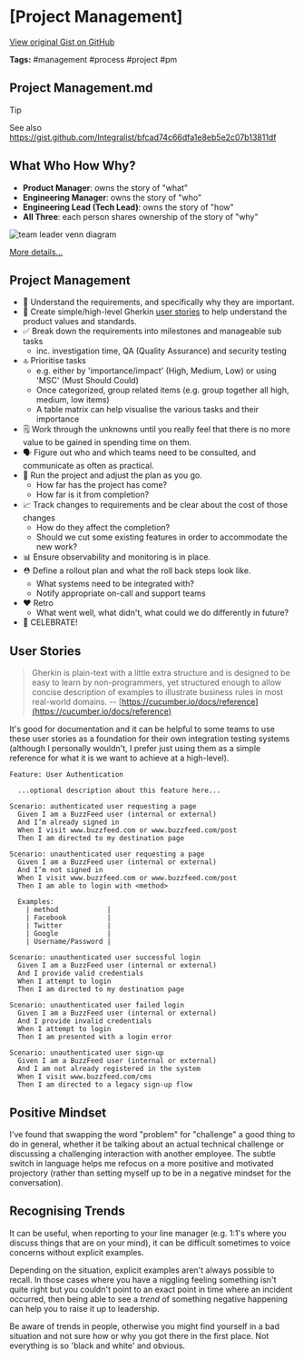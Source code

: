 # [Project Management] 

[View original Gist on GitHub](https://gist.github.com/Integralist/0fd4f4b627ce3aef0278862bd16e4b71)

**Tags:** #management #process #project #pm

## Project Management.md

> [!TIP]
> See also https://gist.github.com/Integralist/bfcad74c66dfa1e8eb5e2c07b13811df

## What Who How Why?

- **Product Manager**: owns the story of "what"
- **Engineering Manager**: owns the story of "who"
- **Engineering Lead (Tech Lead)**: owns the story of "how"
- **All Three**: each person shares ownership of the story of "why"

![team leader venn diagram](https://user-images.githubusercontent.com/180050/40474139-1dd70be4-5f36-11e8-8bc4-590d4f2178ba.png)

[More details...](https://medium.com/making-meetup/em-el-pm-venn-diagram-764e79b42baf)

## Project Management

- 🤔 Understand the requirements, and specifically why they are important. 
- 📝 Create simple/high-level Gherkin [user stories](#user-stories) to help understand the product values and standards. 
- ✅ Break down the requirements into milestones and manageable sub tasks 
  - inc. investigation time, QA (Quality Assurance) and security testing
- 🔝 Prioritise tasks
  - e.g. either by 'importance/impact' (High, Medium, Low) or using 'MSC' (Must Should Could)
  - Once categorized, group related items (e.g. group together all high, medium, low items)
  - A table matrix can help visualise the various tasks and their importance
- 🗒 Work through the unknowns until you really feel that there is no more value to be gained in spending time on them.
- 🗣 Figure out who and which teams need to be consulted, and communicate as often as practical.
- 📆 Run the project and adjust the plan as you go. 
  - How far has the project has come? 
  - How far is it from completion?
- 📈 Track changes to requirements and be clear about the cost of those changes
  - How do they affect the completion?
  - Should we cut some existing features in order to accommodate the new work? 
- 📊 Ensure observability and monitoring is in place. 
- ⛑ Define a rollout plan and what the roll back steps look like. 
  - What systems need to be integrated with?
  - Notify appropriate on-call and support teams
- ❤️ Retro 
  - What went well, what didn't, what could we do differently in future?
- 🎉 CELEBRATE!

## User Stories

> Gherkin is plain-text with a little extra structure and is designed to be easy to learn by non-programmers, yet structured enough to allow concise description of examples to illustrate business rules in most real-world domains. -- [https://cucumber.io/docs/reference](https://cucumber.io/docs/reference)

It's good for documentation and it can be helpful to some teams to use these user stories as a foundation for their own integration testing systems (although I personally wouldn't, I prefer just using them as a simple reference for what it is we want to achieve at a high-level).

```cucumber
Feature: User Authentication
  
  ...optional description about this feature here...

Scenario: authenticated user requesting a page
  Given I am a BuzzFeed user (internal or external)
  And I’m already signed in
  When I visit www.buzzfeed.com or www.buzzfeed.com/post
  Then I am directed to my destination page

Scenario: unauthenticated user requesting a page
  Given I am a BuzzFeed user (internal or external)
  And I’m not signed in
  When I visit www.buzzfeed.com or www.buzzfeed.com/post
  Then I am able to login with <method>

  Examples:
    | method            |
    | Facebook          |
    | Twitter           |
    | Google            |
    | Username/Password |

Scenario: unauthenticated user successful login
  Given I am a BuzzFeed user (internal or external)
  And I provide valid credentials
  When I attempt to login
  Then I am directed to my destination page

Scenario: unauthenticated user failed login
  Given I am a BuzzFeed user (internal or external)
  And I provide invalid credentials
  When I attempt to login
  Then I am presented with a login error

Scenario: unauthenticated user sign-up
  Given I am a BuzzFeed user (internal or external)
  And I am not already registered in the system
  When I visit www.buzzfeed.com/cms
  Then I am directed to a legacy sign-up flow
```

## Positive Mindset

I've found that swapping the word "problem" for "challenge" a good thing to do in general, whether it be talking about an actual technical challenge or discussing a challenging interaction with another employee. The subtle switch in language helps me refocus on a more positive and motivated projectory (rather than setting myself up to be in a negative mindset for the conversation).

## Recognising Trends

It can be useful, when reporting to your line manager (e.g. 1:1's where you discuss things that are on your mind), it can be difficult sometimes to voice concerns without explicit examples. 

Depending on the situation, explicit examples aren't always possible to recall. In those cases where you have a niggling feeling something isn't quite right but you couldn't point to an exact point in time where an incident occurred, then being able to see a _trend_ of something negative happening can help you to raise it up to leadership.

Be aware of trends in people, otherwise you might find yourself in a bad situation and not sure how or why you got there in the first place. Not everything is so 'black and white' and obvious.

